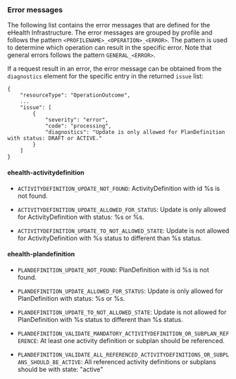 ### Error messages 

The following list contains the error messages that are defined for the eHealth Infrastructure. The error messages are grouped by profile and follows the pattern `<PROFILENAME>_<OPERATION>_<ERROR>`. The pattern is used to determine which operation can result in the specific error. Note that general errors follows the pattern `GENERAL_<ERROR>`.

If a request result in an error, the error message can be obtained from the `diagnostics` element for the specific entry in the returned `issue` list:

```
{
    "resourceType": "OperationOutcome",
    ...
    "issue": [
        {
            "severity": "error",
            "code": "processing",
            "diagnostics": "Update is only allowed for PlanDefinition with status: DRAFT or ACTIVE."
        }
    ]
}
```

#### ehealth-activitydefinition

- `ACTIVITYDEFINITION_UPDATE_NOT_FOUND`: ActivityDefinition with id %s is not found.

- `ACTIVITYDEFINITION_UPDATE_ALLOWED_FOR_STATUS`: Update is only allowed for ActivityDefinition with status: %s or %s.

- `ACTIVITYDEFINITION_UPDATE_TO_NOT_ALLOWED_STATE`: Update is not allowed for ActivityDefinition with %s status to different than %s status.

#### ehealth-plandefinition

- `PLANDEFINITION_UPDATE_NOT_FOUND`: PlanDefinition with id %s is not found.

- `PLANDEFINITION_UPDATE_ALLOWED_FOR_STATUS`: Update is only allowed for PlanDefinition with status: %s or %s.

- `PLANDEFINITION_UPDATE_TO_NOT_ALLOWED_STATE`: Update is not allowed for PlanDefinition with %s status to different than %s status.

- `PLANDEFINITION_VALIDATE_MANDATORY_ACTIVITYDEFINITION_OR_SUBPLAN_REFERENCE`: At least one activity definition or subplan should be referenced.

- `PLANDEFINITION_VALIDATE_ALL_REFERENCED_ACTIVITYDEFINITIONS_OR_SUBPLANS_SHOULD_BE_ACTIVE`: All referenced activity definitions or subplans should be with state: "active"

